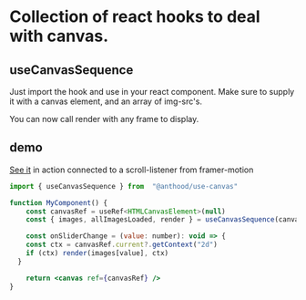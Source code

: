 # Collection of react hooks to deal with canvas.

## useCanvasSequence

Just import the hook and use in your react component.
Make sure to supply it with a canvas element, and an array of img-src's.

You can now call render with any frame to display.

## demo

[See it](https://john.ro/lab/canvas-frames) in action connected to a scroll-listener from framer-motion

```jsx
import { useCanvasSequence } from  "@anthood/use-canvas"

function MyComponent() {
    const canvasRef = useRef<HTMLCanvasElement>(null)
    const { images, allImagesLoaded, render } = useCanvasSequence(canvasRef.current,sequence)

    const onSliderChange = (value: number): void => {
    const ctx = canvasRef.current?.getContext("2d")
    if (ctx) render(images[value], ctx)
  }

    return <canvas ref={canvasRef} />
}
```

